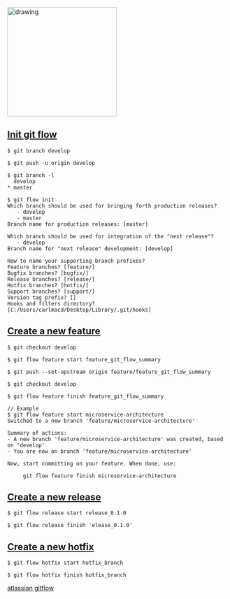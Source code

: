 <img src="https://my-bucket-image2.s3.amazonaws.com/ImageGitHub/git-flow-logo.png" alt="drawing" width="250"/>

## [Init git flow](https://github.com/markdown-it/markdown-it-emoji)

```console
$ git branch develop

$ git push -u origin develop

$ git branch -l
  develop
* master

$ git flow init
Which branch should be used for bringing forth production releases?
   - develop
   - master
Branch name for production releases: [master]

Which branch should be used for integration of the "next release"?
   - develop
Branch name for "next release" development: [develop]

How to name your supporting branch prefixes?
Feature branches? [feature/]
Bugfix branches? [bugfix/]
Release branches? [release/]
Hotfix branches? [hotfix/]
Support branches? [support/]
Version tag prefix? []
Hooks and filters directory? [C:/Users/carlmacd/Desktop/Library/.git/hooks]
```

## [Create a new feature](https://github.com/markdown-it/markdown-it-emoji)

```console
$ git checkout develop

$ git flow feature start feature_git_flow_summary

$ git push --set-upstream origin feature/feature_git_flow_summary

$ git checkout develop

$ git flow feature finish feature_git_flow_summary

// Example
$ git flow feature start microservice-architecture
Switched to a new branch 'feature/microservice-architecture'

Summary of actions:
- A new branch 'feature/microservice-architecture' was created, based on 'develop'
- You are now on branch 'feature/microservice-architecture'

Now, start committing on your feature. When done, use:

     git flow feature finish microservice-architecture
```

## [Create a new release](https://github.com/markdown-it/markdown-it-emoji)

```console
$ git flow release start release_0.1.0

$ git flow release finish 'elease_0.1.0'
```

## [Create a new hotfix](https://github.com/markdown-it/markdown-it-emoji)

```console
$ git flow hotfix start hotfix_branch

$ git flow hotfix finish hotfix_branch
```

[atlassian gitflow](https://www.atlassian.com/git/tutorials/comparing-workflows/gitflow-workflow)
